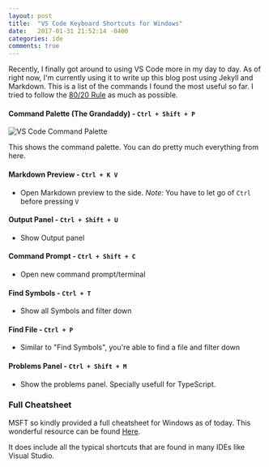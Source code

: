 ```yaml
---
layout: post
title:  "VS Code Keyboard Shortcuts for Windows"
date:   2017-01-31 21:52:14 -0400
categories: ide
comments: true
---
```


Recently, I finally got around to using VS Code more in my day to day.
As of right now, I'm currently using it to write up this blog post using Jekyll and Markdown.
This is a list of the commands I found the most useful so far. I tried to follow the [80/20 Rule](https://en.wikipedia.org/wiki/Pareto_principle) as much as possible.

#### Command Palette (The Grandaddy) - `Ctrl + Shift + P`


![VS Code Command Palette]({{site.url}}//assets/command-palette.png)


This shows the command palette. You can do pretty much everything from here.
 
#### Markdown Preview - `Ctrl + K V`

- Open Markdown preview to the side. _Note:_ You have to let go of `Ctrl` before pressing `V`

#### Output Panel - `Ctrl + Shift + U`

- Show Output panel       

#### Command Prompt - `Ctrl + Shift + C`

- Open new command prompt/terminal    

#### Find Symbols - `Ctrl + T`

- Show all Symbols and filter down 

#### Find File - `Ctrl + P` 

 - Similar to "Find Symbols", you're able to find a file and filter down

#### Problems Panel - `Ctrl + Shift + M ` 

 - Show the problems panel. Specially usefull for TypeScript.

### Full Cheatsheet

MSFT so kindly provided a full cheatsheet for Windows as of today.
This wonderful resource can be found [Here](https://code.visualstudio.com/shortcuts/keyboard-shortcuts-windows.pdf).

It does include all the typical shortcuts that are found in many IDEs like Visual Studio.

